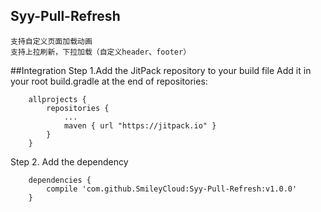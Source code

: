 ## Syy-Pull-Refresh
    支持自定义页面加载动画
    支持上拉刷新，下拉加载（自定义header、footer）
    
##Integration
Step 1.Add the JitPack repository to your build file Add it in your root build.gradle at the end of repositories:
        
        allprojects {
            repositories {
                ...
                maven { url "https://jitpack.io" }
            }
        }
        
Step 2. Add the dependency

        dependencies {
            compile 'com.github.SmileyCloud:Syy-Pull-Refresh:v1.0.0'
        }
